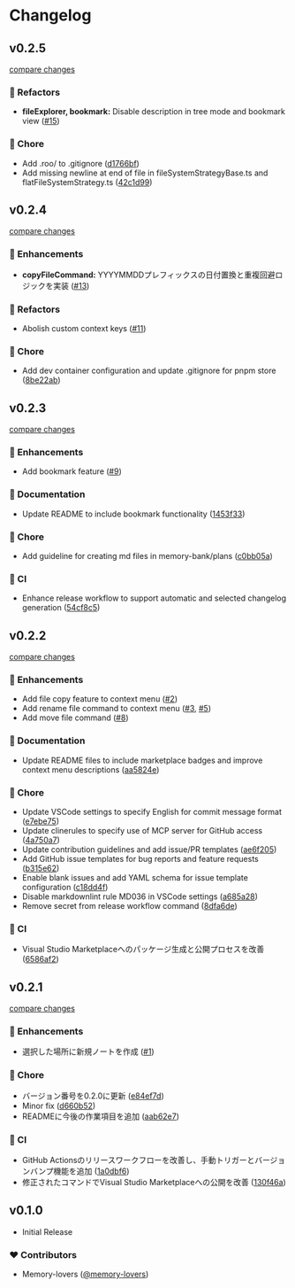 # Changelog

## v0.2.5

[compare changes](https://github.com/memorylovers/sortable-explorer/compare/v0.2.4...v0.2.5)

### 💅 Refactors

- **fileExplorer, bookmark:** Disable description in tree mode and bookmark view ([#15](https://github.com/memorylovers/sortable-explorer/pull/15))

### 🏡 Chore

- Add .roo/ to .gitignore ([d1766bf](https://github.com/memorylovers/sortable-explorer/commit/d1766bf))
- Add missing newline at end of file in fileSystemStrategyBase.ts and flatFileSystemStrategy.ts ([42c1d99](https://github.com/memorylovers/sortable-explorer/commit/42c1d99))

## v0.2.4

[compare changes](https://github.com/memorylovers/sortable-explorer/compare/v0.2.3...v0.2.4)

### 🚀 Enhancements

- **copyFileCommand:** YYYYMMDDプレフィックスの日付置換と重複回避ロジックを実装 ([#13](https://github.com/memorylovers/sortable-explorer/pull/13))

### 💅 Refactors

- Abolish custom context keys ([#11](https://github.com/memorylovers/sortable-explorer/pull/11))

### 🏡 Chore

- Add dev container configuration and update .gitignore for pnpm store ([8be22ab](https://github.com/memorylovers/sortable-explorer/commit/8be22ab))

## v0.2.3

[compare changes](https://github.com/memorylovers/sortable-explorer/compare/v0.2.2...v0.2.3)

### 🚀 Enhancements

- Add bookmark feature ([#9](https://github.com/memorylovers/sortable-explorer/pull/9))

### 📖 Documentation

- Update README to include bookmark functionality ([1453f33](https://github.com/memorylovers/sortable-explorer/commit/1453f33))

### 🏡 Chore

- Add guideline for creating md files in memory-bank/plans ([c0bb05a](https://github.com/memorylovers/sortable-explorer/commit/c0bb05a))

### 🤖 CI

- Enhance release workflow to support automatic and selected changelog generation ([54cf8c5](https://github.com/memorylovers/sortable-explorer/commit/54cf8c5))

## v0.2.2

[compare changes](https://github.com/memorylovers/sortable-explorer/compare/v0.2.1...v0.2.2)

### 🚀 Enhancements

- Add file copy feature to context menu ([#2](https://github.com/memorylovers/sortable-explorer/pull/2))
- Add rename file command to context menu ([#3](https://github.com/memorylovers/sortable-explorer/pull/3), [#5](https://github.com/memorylovers/sortable-explorer/pull/5))
- Add move file command ([#8](https://github.com/memorylovers/sortable-explorer/pull/8))

### 📖 Documentation

- Update README files to include marketplace badges and improve context menu descriptions ([aa5824e](https://github.com/memorylovers/sortable-explorer/commit/aa5824e))

### 🏡 Chore

- Update VSCode settings to specify English for commit message format ([e7ebe75](https://github.com/memorylovers/sortable-explorer/commit/e7ebe75))
- Update clinerules to specify use of MCP server for GitHub access ([4a750a7](https://github.com/memorylovers/sortable-explorer/commit/4a750a7))
- Update contribution guidelines and add issue/PR templates ([ae6f205](https://github.com/memorylovers/sortable-explorer/commit/ae6f205))
- Add GitHub issue templates for bug reports and feature requests ([b315e62](https://github.com/memorylovers/sortable-explorer/commit/b315e62))
- Enable blank issues and add YAML schema for issue template configuration ([c18dd4f](https://github.com/memorylovers/sortable-explorer/commit/c18dd4f))
- Disable markdownlint rule MD036 in VSCode settings ([a685a28](https://github.com/memorylovers/sortable-explorer/commit/a685a28))
- Remove secret from release workflow command ([8dfa6de](https://github.com/memorylovers/sortable-explorer/commit/8dfa6de))

### 🤖 CI

- Visual Studio Marketplaceへのパッケージ生成と公開プロセスを改善 ([6586af2](https://github.com/memorylovers/sortable-explorer/commit/6586af2))

## v0.2.1

[compare changes](https://github.com/memorylovers/sortable-explorer/compare/v0.1.0...v0.2.1)

### 🚀 Enhancements

- 選択した場所に新規ノートを作成 ([#1](https://github.com/memorylovers/sortable-explorer/pull/1))

### 🏡 Chore

- バージョン番号を0.2.0に更新 ([e84ef7d](https://github.com/memorylovers/sortable-explorer/commit/e84ef7d))
- Minor fix ([d660b52](https://github.com/memorylovers/sortable-explorer/commit/d660b52))
- READMEに今後の作業項目を追加 ([aab62e7](https://github.com/memorylovers/sortable-explorer/commit/aab62e7))

### 🤖 CI

- GitHub Actionsのリリースワークフローを改善し、手動トリガーとバージョンバンプ機能を追加 ([1a0dbf6](https://github.com/memorylovers/sortable-explorer/commit/1a0dbf6))
- 修正されたコマンドでVisual Studio Marketplaceへの公開を改善 ([130f46a](https://github.com/memorylovers/sortable-explorer/commit/130f46a))

## v0.1.0

- Initial Release

### ❤️ Contributors

- Memory-lovers ([@memory-lovers](https://github.com/memory-lovers))
